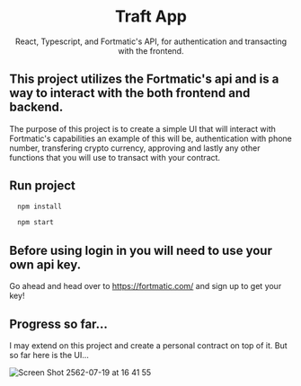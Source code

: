 
<h1 align="center" >
  Traft App
 </h1>

 <p align="center">
React, Typescript, and Fortmatic's API, for authentication and transacting with the frontend.
</p>

## This project utilizes the Fortmatic's api and is a way to interact with the both frontend and backend.

The purpose of this project is to create a simple UI that will interact with Fortmatic's capabilities an example of this will be, authentication with phone number, transfering crypto currency, approving and lastly any other functions that you will use to transact with your contract.

## Run project

```typescript
  npm install
```

```typescript
  npm start
```

## Before using login in you will need to use your own api key.

Go ahead and head over to https://fortmatic.com/ and sign up to get your key!

## Progress so far...

I may extend on this project and create a personal contract on top of it. But so far here is the UI...

![Screen Shot 2562-07-19 at 16 41 55](https://user-images.githubusercontent.com/35783824/61526213-367a6600-aa44-11e9-9778-01810703666b.png)
